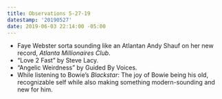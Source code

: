 ```yaml
---
title: Observations 5-27-19
datestamp: '20190527'
date: 2019-06-03 22:14:00 -05:00
---
```


- Faye Webster sorta sounding like an Atlantan Andy Shauf on her new record, *Atlanta Millionaires Club*.
- “Love 2 Fast” by Steve Lacy.
- “Angelic Weirdness” by Guided By Voices.
- While listening to Bowie’s *Blackstar*: The joy of Bowie being his old, recognizable self while also making something modern-sounding and new for him.
